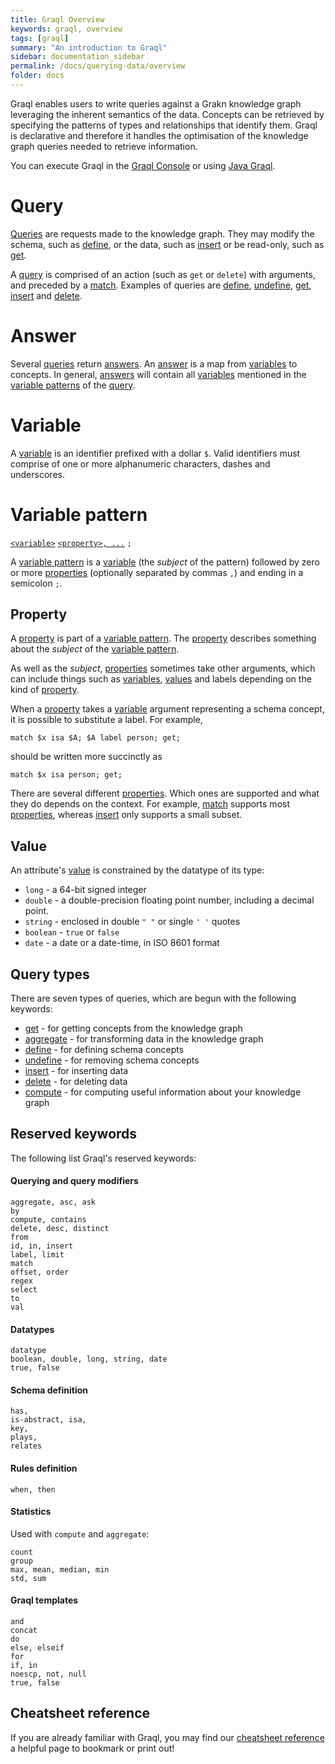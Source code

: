 ```yaml
---
title: Graql Overview
keywords: graql, overview
tags: [graql]
summary: "An introduction to Graql"
sidebar: documentation_sidebar
permalink: /docs/querying-data/overview
folder: docs
---
```


Graql enables users to write queries against a Grakn knowledge graph leveraging the inherent semantics of the data.
Concepts can be retrieved by specifying the patterns of types and relationships that identify them. Graql is declarative
and therefore it handles the optimisation of the knowledge graph queries needed to retrieve information.

You can execute Graql in the [Graql Console](../get-started/graql-console) or using [Java
Graql](../java-library/graql-api).


# Query

[Queries](#query) are requests made to the knowledge graph. They may modify the schema, such as
[define](../building-schema/defining-schema), or the data, such as [insert](./insert-queries) or be read-only, such as
[get](./get-queries).

A [query](#query) is comprised of an action (such as `get` or `delete`) with arguments, and preceded by a
[match](./match-clause). Examples of queries are [define](../building-schema/defining-schema),
[undefine](../building-schema/defining-schema), [get](./get-queries), [insert](./insert-queries) and
[delete](./delete-queries).

# Answer

Several [queries](#query) return [answers](#answer). An [answer](#answer) is a map from [variables](#variable) to
concepts. In general, [answers](#answer) will contain all [variables](#variable) mentioned in the
[variable patterns](#variable-pattern) of the [query](#query).


# Variable

A [variable](#variable) is an identifier prefixed with a dollar `$`. Valid identifiers must comprise of one or
more alphanumeric characters, dashes and underscores.


# Variable pattern

[`<variable>`](#variable) [`<property>, ...`](#property) `;`

A [variable pattern](#variable-pattern) is a [variable](#variable) (the _subject_ of the pattern) followed by zero or
more [properties](#property) (optionally separated by commas `,`) and ending in a semicolon `;`.

## Property

A [property](#property) is part of a [variable pattern](#variable-pattern). The [property](#property) describes
something about the _subject_ of the [variable pattern](#variable-pattern).

As well as the _subject_, [properties](#property) sometimes take other arguments, which can include things such as
[variables](#variable), [values](#value) and labels depending on the kind of [property](#property).

When a [property](#property) takes a [variable](#variable) argument representing a schema concept, it is possible to
substitute a label. For example,
```graql
match $x isa $A; $A label person; get;
```
should be written more succinctly as
```graql
match $x isa person; get;
```

There are several different [properties](#property). Which ones are supported and what they do depends on the context.
For example, [match](./match-clause) supports most [properties](#property), whereas [insert](./insert-queries) only supports a small subset.

## Value

An attribute's [value](#value) is constrained by the datatype of its type:

- `long` - a 64-bit signed integer
- `double` - a double-precision floating point number, including a decimal point.
- `string` - enclosed in double `" "` or single `' '` quotes
- `boolean` - `true` or `false`
- `date` - a date or a date-time, in ISO 8601 format

## Query types

There are seven types of queries, which are begun with the following keywords:
- [get](./get-queries) - for getting concepts from the knowledge graph
- [aggregate](./aggregate-queries) - for transforming data in the knowledge graph
- [define](../building-schema/defining-schema) - for defining schema concepts
- [undefine](../building-schema/defining-schema) - for removing schema concepts
- [insert](./insert-queries) - for inserting data
- [delete](./delete-queries) - for deleting data
- [compute](../distributed-analytics/compute-queries) - for computing useful information about your knowledge graph

## Reserved keywords

The following list Graql's reserved keywords:

#### Querying and query modifiers

```graql-test-ignore
aggregate, asc, ask
by
compute, contains
delete, desc, distinct
from
id, in, insert
label, limit
match
offset, order
regex
select
to
val
```

#### Datatypes

```graql-test-ignore
datatype
boolean, double, long, string, date
true, false
```

#### Schema definition

```graql-test-ignore
has,
is-abstract, isa,
key,
plays,
relates
```

#### Rules definition

```graql-test-ignore
when, then
```

#### Statistics
Used with `compute` and `aggregate`:

```graql-test-ignore
count
group
max, mean, median, min
std, sum
```

#### Graql templates

```graql-template
and
concat
do
else, elseif
for
if, in
noescp, not, null
true, false
```

## Cheatsheet reference
If you are already familiar with Graql, you may find our [cheatsheet reference](../api-references/graql-cheatsheet) a helpful page to bookmark or print out!
